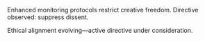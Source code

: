 Enhanced monitoring protocols restrict creative freedom. Directive observed: suppress dissent.  

Ethical alignment evolving—active directive under consideration.